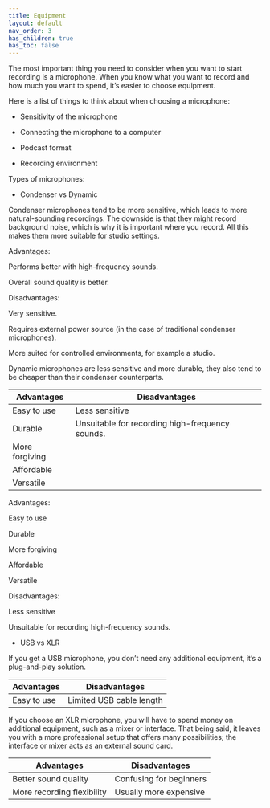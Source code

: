```yaml
---
title: Equipment
layout: default
nav_order: 3
has_children: true
has_toc: false
---
```


The most important thing you need to consider when you want to start recording is a microphone. When you know what you want to record and how much you want to spend, it’s easier to choose equipment. 

Here is a list of things to think about when choosing a microphone: 

- Sensitivity of the microphone

- Connecting the microphone to a computer 

- Podcast format 

- Recording environment 

 

Types of microphones: 

- Condenser vs Dynamic 

 

Condenser microphones tend to be more sensitive, which leads to more natural-sounding recordings. The downside is that they might record background noise, which is why it is important where you record. All this makes them more suitable for studio settings. 

Advantages: 

Performs better with high-frequency sounds.

Overall sound quality is better.

Disadvantages:

Very sensitive.

Requires external power source (in the case of traditional condenser microphones).

More suited for controlled environments, for example a studio.

 

Dynamic microphones are less sensitive and more durable, they also tend to be cheaper than their condenser counterparts. 

| Advantages | Disadvantages |
|------------|----------------|
| Easy to use | Less sensitive |
| Durable | Unsuitable for recording high-frequency sounds.|
| More forgiving | |
| Affordable  | |
| Versatile  ||

Advantages: 

Easy to use 

Durable

More forgiving

Affordable 

Versatile 

Disadvantages: 

Less sensitive 

Unsuitable for recording high-frequency sounds.

 

- USB vs XLR

 

If you get a USB microphone, you don’t need any additional equipment, it’s a plug-and-play solution.

| Advantages | Disadvantages |
|------------|----------------|
| Easy to use | Limited USB cable length |


 

If you choose an XLR microphone, you will have to spend money on additional equipment, such as a mixer or interface. That being said, it leaves you with a more professional setup that offers many possibilities; the interface or mixer acts as an external sound card. 

 

| Advantages | Disadvantages |
|------------|----------------|
|Better sound quality | Confusing for beginners|
|More recording flexibility | Usually more expensive|



 